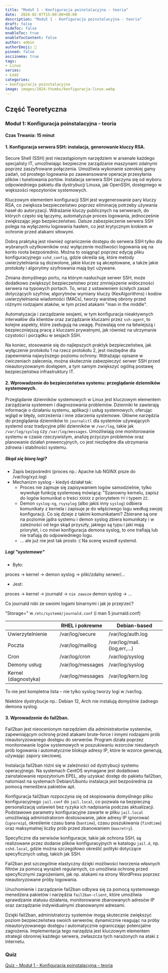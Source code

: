 ```yaml
---
title: "Moduł 1 - Konfiguracja poinstalacyjna - teoria"
date:  2024-02-07T15:00:00+00:00
description: "Moduł 1 - Konfiguracja poinstalacyjna - teoria"
draft: false
hideToc: false
enableToc: true
enableTocContent: false
author: admin
authorEmoji: 🐧
pinned: false
asciinema: true
tags:
- Linux
series:
- Łódź
categories:
- konfiguracja poinstalacyjna
image: images/2024-thumbs/konfiguracja-linux.webp
---
```

## Część Teoretyczna
### Moduł 1: Konfiguracja poinstalacyjna - teoria
#### Czas Trwania: 15 minut

#### 1. **Konfiguracja serwera SSH: instalacja, generowanie kluczy RSA.**

Secure Shell (SSH) jest niezastąpionym narzędziem w arsenale każdego specjalisty IT, umożliwiając bezpieczne zarządzanie maszynami zdalnymi poprzez zaszyfrowane połączenia. Umożliwia wykonanie szerokiej gamy zadań, od prostego logowania po zaawansowane operacje przesyłania plików i tunelowania portów. Instalacja serwera SSH zaczyna się od wyboru odpowiedniego pakietu dla dystrybucji Linuxa, jak OpenSSH, dostępnego w większości repozytoriów systemowych.

Kluczowym elementem konfiguracji SSH jest wygenerowanie pary kluczy RSA, co zwiększa bezpieczeństwo poprzez eliminację potrzeby używania haseł do autoryzacji. Wdrażanie kluczy publicznych na serwerach, do których często się łączymy, automatyzuje proces logowania, jednocześnie zwiększając jego bezpieczeństwo. Dalsze zabezpieczenie serwera SSH polega na wyłączeniu logowania hasłem, co jest krytycznym krokiem w ochronie przed atakami siłowymi.

Dobrą praktyką jest również ograniczenie dostępu do serwera SSH tylko dla wybranych użytkowników oraz wyłączenie możliwości logowania się na konto roota bezpośrednio. Można to osiągnąć poprzez edycję pliku konfiguracyjnego `sshd_config`, gdzie określa się, które metody uwierzytelniania są dozwolone, jakie klucze są akceptowane, a także jakie protokoły i algorytmy szyfrowania mają być używane.

Zmiana domyślnego portu, na którym nasłuchuje serwer SSH, może dodatkowo zwiększyć bezpieczeństwo przez zmniejszenie widoczności serwera na typowych portach. To, wraz z ustawieniem ścisłych zasad dotyczących szyfrów, algorytmów wymiany kluczy (KexAlgorithms) i kodów uwierzytelniania wiadomości (MACs), tworzy warstwę obrony przed różnymi rodzajami ataków, w tym przed atakami "man in the middle".

Automatyzacja i zarządzanie sesjami, w tym konfiguracja nieaktywnych interwałów dla klientów oraz zarządzanie kluczami przez `ssh-agent`, to kolejne aspekty, które zasługują na uwagę. Pozwalają one na łatwiejszą i bezpieczniejszą pracę z kluczami prywatnymi, jak również na utrzymanie czystości i porządku w sesjach SSH.

Na koniec, stosowanie się do najlepszych praktyk bezpieczeństwa, jak wyłączenie protokołu 1 na rzecz protokołu 2, jest niezbędne dla zapewnienia najwyższego poziomu ochrony. Wdrażając opisane w ćwiczeniach zalecenia, można skutecznie zabezpieczyć serwer SSH przed nieautoryzowanym dostępem, a tym samym zwiększyć ogólną postawę bezpieczeństwa infrastruktury IT.

#### 2. **Wprowadzenie do bezpieczeństwa systemu: przeglądanie dzienników systemowych.**

Przeglądanie dzienników systemowych w Linux jest kluczowym elementem zarządzania systemem i diagnozowania problemów. Dzienniki te zawierają informacje o działaniu systemu, aplikacji i usług systemowych, oferując wgląd w błędy, ostrzeżenia i inne zdarzenia systemowe. Główne narzędzia do przeglądania dzienników to `journalctl` dla systemów używających systemd oraz tradycyjne pliki dzienników w `/var/log`, takie jak `/var/log/syslog` czy `/var/log/messages`. Umożliwiają one monitorowanie systemu w czasie rzeczywistym, analizę przyczyn problemów oraz planowanie działań prewencyjnych, co jest niezbędne dla utrzymania zdrowia i stabilności systemu.

##### Skąd się biorą logi?

- Zapis bezpośredni (proces np.: Apache lub NGINX pisze do /var/log/xyz.log)
- Mechanizm syslog - kiedyś działał tak:
    - Proces nie zajmuje się zapisywaniem logów samodzielnie, tylko wywołuje funkcję systemową mówiącą: "Szanowny kernelu, zapisz do logów komunikat o treści `XXXXX` z priorytetem `YY` i typem `ZZ`.
    - Demon `syslog-ng`, `rsysylog` (albo jakiś inny `syslog`) odbiera komunikaty z kernela i zapisuje je do włąściwego logu według swojej konfiguracji. Co się dzieje z takimi komunikatami? Zbierane są one na poziomie jądra systemu i demon syslog zbiera komunikaty i w zależności od tego skąd przyszły, jakiego są typu i jaki mają priorytet, i co mówi konfiguracja demona syslog, to one trafiają lub nie trafiają do odpowiedniego logu.
    - ... ale już nie jest tak prosto :( Na scenę wszedł systemd.

##### Logi "systemowe"

- Było:

proces -> kernel -> demon syslog -> pliki/zdalny serwer/...

- Jest:

proces -> kernel -> journald -> `nie zawsze` demon syslog -> ...

Co journald robi ze swoimi logami binarnymi i jak je przejrzeć?

"Storage=" w `/etc/systemd/journald.conf` (i man 5 journald.conf)

|                      | RHEL i pokrewne   | Debian-based                |
|----------------------|-------------------|-----------------------------|
| Uwierzytelnienie     | /var/log/secure   | /var/log/auth.log           |
| Poczta               | /var/log/maillog  | /var/log/mail.{log,err,...} |
| Cron                 | /var/log/cron     | /var/log/syslog             |
| Demony usług         | /var/log/messages | /var/log/syslog             |
| Kernel (diagnostyka) | /var/log/messages | /var/log/kern.log           |

To nie jest kompletna lista – nie tylko syslog tworzy logi w /var/log.

Niektóre dystrybucje np.: Debian 12, Arch nie instalują domyślnie żadnego demona syslog.


#### 3. **Wprowadzenie do fail2ban.**

Fail2ban jest nieocenionym narzędziem dla administratorów systemów, zapewniającym ochronę przed atakami brute-force i innymi rodzajami prób nieautoryzowanego dostępu do serwerów. Program działa poprzez monitorowanie logów systemowych w poszukiwaniu wzorców nieudanych prób logowania i automatycznie blokuje adresy IP, które te wzorce generują, używając zapory sieciowej.

Instalacja fail2ban różni się w zależności od dystrybucji systemu operacyjnego. Na systemach CentOS wymagane jest dodatkowo zainstalowanie repozytorium EPEL, aby uzyskać dostęp do pakietu fail2ban, natomiast na systemach Debian/Ubuntu instalacja jest bezpośrednia za pomocą menedżera pakietów apt.

Konfiguracja fail2ban rozpoczyna się od skopiowania domyślnego pliku konfiguracyjnego `jail.conf` do `jail.local`, co pozwala na bezpieczną personalizację ustawień bez ryzyka ich nadpisania podczas aktualizacji. Podstawowe parametry konfiguracyjne zawarte w pliku `jail.local` umożliwiają administratorom dostosowanie, jakie adresy IP ignorować (`ignoreip`), określenie czasu bana (`bantime`), czasu poszukiwania (`findtime`) oraz maksymalnej liczby prób przed zbanowaniem (`maxretry`).

Specyficzne dla serwisów konfiguracje, takie jak ochrona SSH, są realizowane przez dodanie plików konfiguracyjnych w katalogu `jail.d`, np. `sshd.local`, gdzie można szczegółowo określić polityki dotyczące specyficznych usług, takich jak SSH.

Fail2ban jest szczególnie elastyczny dzięki możliwości tworzenia własnych filtrów za pomocą wyrażeń regularnych, co umożliwia ochronę przed specyficznymi zagrożeniami, jak np. atakami na strony WordPress poprzez nieautoryzowane próby logowania.

Uruchomienie i zarządzanie fail2ban odbywa się za pomocą systemowego menedżera pakietów i narzędzia `fail2ban-client`, które umożliwia sprawdzanie statusu działania, monitorowanie zbanowanych adresów IP oraz zarządzanie indywidualnymi zbanowanymi adresami.

Dzięki fail2ban, administratorzy systemów mogą skutecznie zwiększyć poziom bezpieczeństwa swoich serwerów, dynamicznie reagując na próby nieautoryzowanego dostępu i automatycznie ograniczając potencjalne zagrożenia. Implementacja tego narzędzia jest kluczowym elementem strategii obronnej każdego serwera, zwłaszcza tych narażonych na ataki z Internetu.

### Quiz

[Quiz - Moduł 1 - Konfiguracja poinstalacyjna - teoria](https://play.kahoot.it/v2/?quizId=ce55f94c-d3a5-485f-91b0-377c75b11e23&hostId=ff76223a-8f37-446c-9d65-7189c6fe887c)